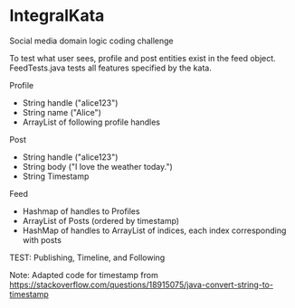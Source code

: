 # IntegralKata
Social media domain logic coding challenge

To test what user sees, profile and post entities exist in the feed object. FeedTests.java tests all features specified by the kata.

Profile
- String handle ("alice123")
- String name ("Alice")
- ArrayList of following profile handles

Post
- String handle ("alice123")
- String body ("I love the weather today.")
- String Timestamp

Feed
- Hashmap of handles to Profiles
- ArrayList of Posts (ordered by timestamp)
- HashMap of handles to ArrayList of indices, each index corresponding with posts

TEST: Publishing, Timeline, and Following

Note: Adapted code for timestamp from
https://stackoverflow.com/questions/18915075/java-convert-string-to-timestamp
